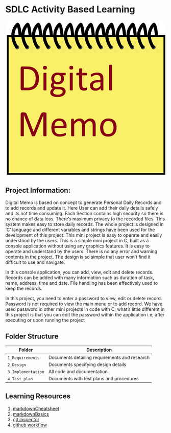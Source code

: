 # SDLC Activity Based Learning

![Memo](https://github.com/Anitha710/LTTS_MiniProject_C/blob/main/1_Requirements/Digital%20Memo.png)
 
## Project Information:
Digital Memo is based on concept to generate Personal Daily Records and to add records and update it. Here User can add their daily details safely and its not time consuming. Each Section contains high security so there is no chance of data loss. There’s maximum privacy to the recorded files. This system makes easy to store daily records. The whole project is designed in ‘C’ language and different variables and strings have been used for the development of this project. This mini project is easy to operate and easily understood by the users. This is a simple mini project in C, built as a console application without using any graphics features. It is easy to operate and understand by the users. There is no any error and warning contents in the project. The design is so simple that user won’t find it difficult to use and navigate.

In this console application, you can add, view, edit and delete records. Records can be added with many information such as duration of task, name, address, time and date. File handling has been effectively used to keep the records.
  
In this project, you need to enter a password to view, edit or delete record. Password is not required to view the main menu or to add record. We have used password in other mini projects in code with C; what’s little different in this project is that you can edit the password within the application i.e, after executing or upon running the project 

## Folder Structure
Folder             | Description
-------------------| -----------------------------------------
`1_Requirements`   | Documents detailing requirements and research
`2_Design`         | Documents specifying design details
`3_Implementation` | All code and documentation
`4_Test_plan`      | Documents with test plans and procedures



## Learning Resources
1. [markdownCheatsheet](https://github.com/adam-p/markdown-here/wiki/Markdown-Cheatsheet)
2. [markdownBasics](https://guides.github.com/features/mastering-markdown/)
3. [git inspector](https://github.com/ejwa/gitinspector.git)
4. [github workflow](https://docs.github.com/en/actions/learn-github-action)
